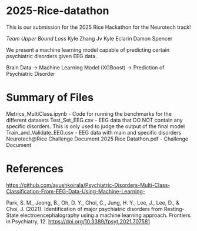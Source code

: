 # 2025-Rice-datathon

This is our submission for the 2025 Rice Hackathon for the Neurotech track!

*Team Upper Bound Loss*
Kyle Zhang
Jv Kyle Eclarin
Damon Spencer

We present a machine learning model capable of predicting certain psychiatric disorders given EEG data.

Brain Data -> Machine Learning Model (XGBoost) -> Prediction of Psychiatric Disorder

# Summary of Files

Metrics_MultiClass.ipynb - Code for running the benchmarks for the different datasets
Test_Set_EEG.csv - EEG data that DO NOT contain any specific disorders. This is only used to judge the output of the final model
Train_and_Validate_EEG.csv - EEG data with main and specific disorders
Neurotech@Rice Challenge Document 2025 Rice Datathon.pdf - Challenge Document

# References

https://github.com/ayushkoirala/Psychiatric-Disorders-Multi-Class-Classification-From-EEG-Data-Using-Machine-Learning-

Park, S. M., Jeong, B., Oh, D. Y., Choi, C., Jung, H. Y., Lee, J., Lee, D., & Choi, J. (2021). Identification of major psychiatric disorders from Resting-State electroencephalography using a machine learning approach. Frontiers in Psychiatry, 12. https://doi.org/10.3389/fpsyt.2021.707581
